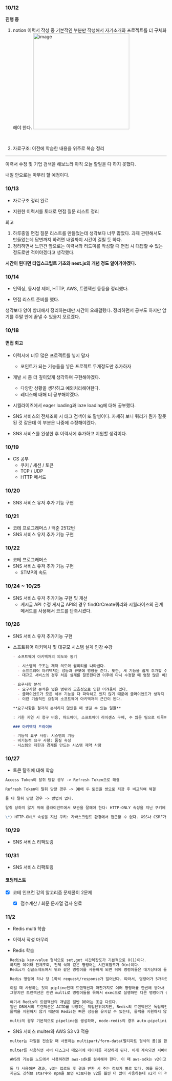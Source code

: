 ### 10/12

**진행 중**

1. notion 이력서 작성 중
   기본적인 부분만 작성해서 자기소개와 프로젝트를 더 구체화해야 한다.
   <img width="300" alt="image" src="https://user-images.githubusercontent.com/80232260/195349757-491638d7-96c8-463d-9faa-c610365e4ee2.png">

<br>

2. 자료구조: 이전에 학습한 내용을 위주로 복습 정리

---

이력서 수정 및 기업 검색을 해보느라 아직 오늘 할일을 다 하지 못했다.

내일 안으로는 마무리 할 예정이다.

### 10/13

- 자료구조 정리 완료

- 지원한 이력서를 토대로 면접 질문 리스트 정리

회고

1. 하루종일 면접 질문 리스트를 만들었는데 생각보다 너무 많았다. 과제 관련해서도 만들었는데 답변까지 하려면 내일까지 시간이 걸릴 듯 하다.
2. 정리하면서 느낀건 앞으로는 이력서와 리드미를 작성할 때 면접 시 대답할 수 있는 정도로만 적어야겠다고 생각했다.

**시간이 된다면 타입스크립트 기초와 nest.js의 개념 정도 알아가야겠다.**

### 10/14

- 인덱싱, 동시성 제어, HTTP, AWS, 트랜젝션 등등을 정리했다.

- 면접 리스트 준비를 했다.

생각보다 양이 방대해서 정리하는데만 시간이 오래걸렸다. 정리하면서 공부도 하지만 암기를 주말 안에 끝낼 수 있을지 모르겠다.

### 10/18

#### 면접 회고

- 이력서에 너무 많은 프로젝트를 넣지 말자
  - 포인트가 되는 기능들을 넣은 프로젝트 두개정도만 추가하자
- 개발 시 좀 더 깊이있게 생각하며 구현해야겠다.

  - 다양한 상황을 생각하고 예외처리해야한다.
  - 레디스에 대해 더 공부해야겠다.

- 시퀄라이즈에서 eager loading과 laze loading에 대해 공부했다.
- SNS 서비스의 전체조회 시 태그 검색이 또 말썽이다. 자세히 보니 쿼리가 뭔가 잘못된 것 같은데 이 부분은 나중에 수정해야겠다.
- SNS 서비스를 완성한 후 이력서에 추가하고 지원할 생각이다.

### 10/19

- CS 공부
  - 쿠키 / 세션 / 토큰
  - TCP / UDP
  - HTTP 메서드

### 10/20

- SNS 서비스 유저 추가 기능 구현

### 10/21

- 코테 프로그래머스 / 백준 2512번
- SNS 서비스 유저 추가 기능 구현

### 10/22

- 코테 프로그래머스
- SNS 서비스 유저 추가 기능 구현
  - STMP의 속도

### 10/24 ~ 10/25

- SNS 서비스 유저 추가기능 구현 및 개선
  - 게시글 API 수정 게시글 API의 경우 findOrCreate쿼리와 시퀄라이즈의 관계 메서드를 사용해서 코드를 단축시켰다.

### 10/26

- SNS 서비스 유저 추가기능 구현
- 소프트웨어 아키텍처 및 대규모 시스템 설계 인강 수강

  ```markdown
  - 소프트웨어 아키텍처의 의도와 동기

    - 시스템의 구조는 제작 의도와 퀄리티를 나타낸다.
    - 소프트웨어 아키텍처는 성능과 규모에 영향을 준다. 또한, 새 기능을 쉽게 추가할 수 있는지, 오류나 보안, 공격에 대한 대응 방법에도 영향을 준다.
    - 대규모 서비스의 경우 처음 설계를 잘못한다면 이후에 다시 수정할 때 엄청 많은 비용과 시간이 든다.

  - 요구사항 분석
    - 요구사항 분석은 넓은 범위와 모호성으로 인한 어려움이 있다.
    - 클라이언트가 모든 세부 기능을 다 파악하고 있지 않기 때문에 클라이언트가 생각지 못한 기술적 부분을 엔지니어가 질문해서 파악해야한다.
    - 이런 기술적인 요청이 소프트웨어 아키텍처의 근간이 된다.

  **요구사항을 철저히 분석하지 않았을 때 생길 수 있는 일들**

  : 기한 지연 시 청구 비용, 하드웨어, 소프트웨어 라이센스 구매, 수 많은 팀으로 이루어진 엔지니어로 인해 엄청난 인력 비용, 기한을 못맞췄을 시 기업의 평판과 본인의 이미지 손상 등이 발생한다.

  ### 아키텍처 드라이버

  - 기능적 요구 사항: 시스템의 기능
  - 비기능적 요구 사항: 품질 속성
  - 시스템의 제한과 경계를 만드는 시스템 제약 사항
  ```

### 10/27

- 토큰 탈취에 대해 학습

```markdown
Access Token이 탈취 당할 경우 -> Refresh Token으로 해결

Refresh Token이 탈취 당할 경우 -> DB에 두 토큰을 쌍으로 저장 후 비교하여 해결

둘 다 탈취 당할 경우 -> 방법이 없다.

탈취 당하지 않기 위해 클라이언트에서 보관을 잘해야 한다: HTTP-ONLY 속성을 지닌 쿠키에 저장

\*) HTTP-ONLY 속성을 지닌 쿠키: 자바스크립트 환경에서 접근할 수 없다. XSS나 CSRF가 발생하더라도 토큰이 누출되지 않는다.
```

### 10/29

- SNS 서비스 리팩토링

### 10/31

- SNS 서비스 리팩토링

#### 코딩테스트

- [x] 코테 인프런 강의 알고리즘 문제풀이 2문제

  - [x] 점수계산 / 회문 문자열 검사 완료

### 11/2

- Redis multi 학습

- 이력서 작성 마무리
- Redis 학습

```txt
  Redis는 key-value 형식으로 set,get 시간복잡도가 기본적으로 O(1)이다.
  하지만 데이터 전체조회, 전체 삭제 같은 명령어는 시간복잡도가 O(n)이다.
  Redis가 싱글스레드여서 위와 같은 명령어를 사용하게 되면 뒤에 명령어들은 대기상태에 들어가기 때문에 사용을 지양하는 것이 좋다.

  Redis 명령어 하나 당 1회씩 request/response가 일어난다. 따라서, 명령어가 5개라면 5번의 요청과 응답이 발생한다. 이런 이유는 Redis가 TCP를 기반으로 하기 때문이다. 그러므로 많은 각각의 명령어들은 네트워크IO에 대한 병목현상을 발생 시킨다.

  이럴 때 사용하는 것이 pipline인데 트랜잭션과 마찬가지로 여러 명령어를 한번에 쌓아서 서버에 전송하고, 중간에 다른 명령어가 수행될 수 있다.
  그렇지만 트랜잭션은 한번 multi로 명령어들을 묶어서 exec으로 실행하면 다른 명령어가 중간에 끼지 못한다.

  여기서 Redis의 트랜잭션의 개념은 일반 DB와는 조금 다르다.
  일반 DB에서의 트랜잭션은 ACID를 보장하는 작업단위이지만, Redis의 트랜잭션은 독립적인 작업단위일 뿐이고, 롤백을 지원하지 않는다.
  롤백을 지원하지 않기 때문에 Redis는 빠른 성능을 유지할 수 있는데, 롤백을 지원하지 않더라도 Redis에서 발생하는 대부분의 에러는 개발 단계에서 잡을 수 있는 에러이기 때문에 롤백을 지원하지 않는다고 한다.

  multi의 경우 기본적으로 pipeline을 생성하며, node-redis의 경우 auto-pipelining을 제공한다.

```

- SNS 서비스 multer와 AWS S3 v3 적용

```txt
  multer는 파일을 전송할 때 사용하는 multipart/form-data(멀티파트 형식의 폼)을 핸들링하기 위한 node의 미들웨어이다.

  multer를 사용하면 서버 디스크나 메모리에 데이터를 저장하게 된다. 이게 계속되면 서버에 부담이 될 것이고 서버에 문제가 생겼을 때 파일이 손상될 수 있다. 그래서 클라우드 데이터 저장소 같은 역할을 하는 AWS S3를 적용했다.

  AWS의 기능을 노드에서 사용하려면 aws-sdk를 설치해야 한다. 이 때 aws-sdk는 v2이고 @aws-sdk/client-s3는 v3이다. 환경변수 설정은 두 버전이 같지만, v3의 경우는 사용할 서비스별로 패키지를 설치해야 한다.

  둘 다 사용해본 결과, v3는 업로드 후 결과 반환 시 주는 정보가 별로 없다. 예를 들어, v2는 url을 반환하지만 v3는 그렇지 않다.
  지금도 깃허브 star수와 npm을 보면 v3보다는 v2를 훨씬 더 많이 사용하는데 v2가 더 적용하기 편리한 점이 있기 때문인 것 같다.

```
